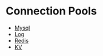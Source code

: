 # Connection Pools

* [Mysql](libs/pool/mysql.md)
* [Log](libs/pool/log.md)
* [Redis](libs/pool/redis.md)
* [KV](libs/pool/kv.md)


